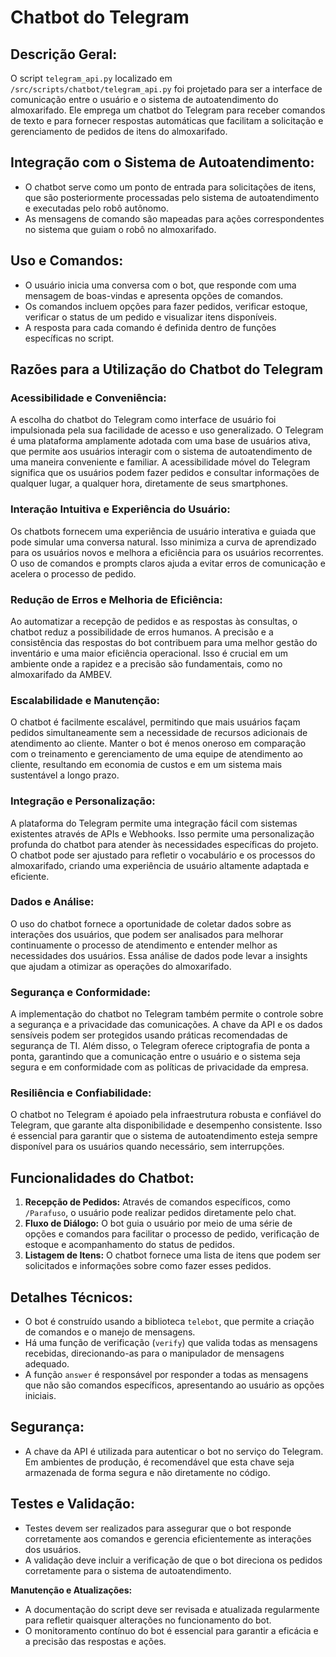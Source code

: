 # Chatbot do Telegram

## **Descrição Geral:**
O script `telegram_api.py` localizado em `/src/scripts/chatbot/telegram_api.py` foi projetado para ser a interface de comunicação entre o usuário e o sistema de autoatendimento do almoxarifado. Ele emprega um chatbot do Telegram para receber comandos de texto e para fornecer respostas automáticas que facilitam a solicitação e gerenciamento de pedidos de itens do almoxarifado.

## **Integração com o Sistema de Autoatendimento:**
- O chatbot serve como um ponto de entrada para solicitações de itens, que são posteriormente processadas pelo sistema de autoatendimento e executadas pelo robô autônomo.
- As mensagens de comando são mapeadas para ações correspondentes no sistema que guiam o robô no almoxarifado.

## **Uso e Comandos:**
- O usuário inicia uma conversa com o bot, que responde com uma mensagem de boas-vindas e apresenta opções de comandos.
- Os comandos incluem opções para fazer pedidos, verificar estoque, verificar o status de um pedido e visualizar itens disponíveis.
- A resposta para cada comando é definida dentro de funções específicas no script.

## **Razões para a Utilização do Chatbot do Telegram**

### **Acessibilidade e Conveniência:**
A escolha do chatbot do Telegram como interface de usuário foi impulsionada pela sua facilidade de acesso e uso generalizado. O Telegram é uma plataforma amplamente adotada com uma base de usuários ativa, que permite aos usuários interagir com o sistema de autoatendimento de uma maneira conveniente e familiar. A acessibilidade móvel do Telegram significa que os usuários podem fazer pedidos e consultar informações de qualquer lugar, a qualquer hora, diretamente de seus smartphones.

### **Interação Intuitiva e Experiência do Usuário:**
Os chatbots fornecem uma experiência de usuário interativa e guiada que pode simular uma conversa natural. Isso minimiza a curva de aprendizado para os usuários novos e melhora a eficiência para os usuários recorrentes. O uso de comandos e prompts claros ajuda a evitar erros de comunicação e acelera o processo de pedido.

### **Redução de Erros e Melhoria de Eficiência:**
Ao automatizar a recepção de pedidos e as respostas às consultas, o chatbot reduz a possibilidade de erros humanos. A precisão e a consistência das respostas do bot contribuem para uma melhor gestão do inventário e uma maior eficiência operacional. Isso é crucial em um ambiente onde a rapidez e a precisão são fundamentais, como no almoxarifado da AMBEV.

### **Escalabilidade e Manutenção:**
O chatbot é facilmente escalável, permitindo que mais usuários façam pedidos simultaneamente sem a necessidade de recursos adicionais de atendimento ao cliente. Manter o bot é menos oneroso em comparação com o treinamento e gerenciamento de uma equipe de atendimento ao cliente, resultando em economia de custos e em um sistema mais sustentável a longo prazo.

### **Integração e Personalização:**
A plataforma do Telegram permite uma integração fácil com sistemas existentes através de APIs e Webhooks. Isso permite uma personalização profunda do chatbot para atender às necessidades específicas do projeto. O chatbot pode ser ajustado para refletir o vocabulário e os processos do almoxarifado, criando uma experiência de usuário altamente adaptada e eficiente.

### **Dados e Análise:**
O uso do chatbot fornece a oportunidade de coletar dados sobre as interações dos usuários, que podem ser analisados para melhorar continuamente o processo de atendimento e entender melhor as necessidades dos usuários. Essa análise de dados pode levar a insights que ajudam a otimizar as operações do almoxarifado.

### **Segurança e Conformidade:**
A implementação do chatbot no Telegram também permite o controle sobre a segurança e a privacidade das comunicações. A chave da API e os dados sensíveis podem ser protegidos usando práticas recomendadas de segurança de TI. Além disso, o Telegram oferece criptografia de ponta a ponta, garantindo que a comunicação entre o usuário e o sistema seja segura e em conformidade com as políticas de privacidade da empresa.

### **Resiliência e Confiabilidade:**
O chatbot no Telegram é apoiado pela infraestrutura robusta e confiável do Telegram, que garante alta disponibilidade e desempenho consistente. Isso é essencial para garantir que o sistema de autoatendimento esteja sempre disponível para os usuários quando necessário, sem interrupções.

## **Funcionalidades do Chatbot:**
1. **Recepção de Pedidos:** Através de comandos específicos, como `/Parafuso`, o usuário pode realizar pedidos diretamente pelo chat.
2. **Fluxo de Diálogo:** O bot guia o usuário por meio de uma série de opções e comandos para facilitar o processo de pedido, verificação de estoque e acompanhamento do status de pedidos.
3. **Listagem de Itens:** O chatbot fornece uma lista de itens que podem ser solicitados e informações sobre como fazer esses pedidos.

## **Detalhes Técnicos:**
- O bot é construído usando a biblioteca `telebot`, que permite a criação de comandos e o manejo de mensagens.
- Há uma função de verificação (`verify`) que valida todas as mensagens recebidas, direcionando-as para o manipulador de mensagens adequado.
- A função `answer` é responsável por responder a todas as mensagens que não são comandos específicos, apresentando ao usuário as opções iniciais.

## **Segurança:**
- A chave da API é utilizada para autenticar o bot no serviço do Telegram. Em ambientes de produção, é recomendável que esta chave seja armazenada de forma segura e não diretamente no código.

## **Testes e Validação:**
- Testes devem ser realizados para assegurar que o bot responde corretamente aos comandos e gerencia eficientemente as interações dos usuários.
- A validação deve incluir a verificação de que o bot direciona os pedidos corretamente para o sistema de autoatendimento.

**Manutenção e Atualizações:**
- A documentação do script deve ser revisada e atualizada regularmente para refletir quaisquer alterações no funcionamento do bot.
- O monitoramento contínuo do bot é essencial para garantir a eficácia e a precisão das respostas e ações.